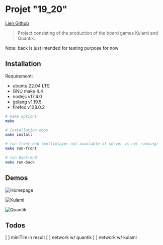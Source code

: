 # Projet "19_20"

[Lien Github]([https://github.com/agapestack/19-20](https://github.com/Quanghng/BoardGames-in-React-Rtk))

>Project consisting of the production of the board games Kulami and Quantik.

Note: back is just intended for testing purpose for now

## Installation

Requirement:
- ubuntu 22.04 LTS
- GNU make 4.4
- nodejs v17.4.0
- golang v1.19.5
- firefox v108.0.2

```bash
# make options
make

# installation deps
make install

# run front-end (multiplayer not available if server is not running)
make run-front

# run back-end
make run-back
```

## Demos

![Homepage](https://github.com/Quanghng/BoardGames-in-React-Rtk/assets/90704201/6d31c871-2b12-4e19-bc22-60baeac2d99b)

![Kulami](https://github.com/Quanghng/BoardGames-in-React-Rtk/assets/90704201/cf64eaaa-3712-442b-a71a-d19512a730ed)

![Quantik](https://github.com/Quanghng/BoardGames-in-React-Rtk/assets/90704201/cb2cd1f1-7d99-4d78-bd21-e4a58be23cfe)

## Todos

[ ] miniTile in result
[ ] network w/ quantik
[ ] network w/ kulami

